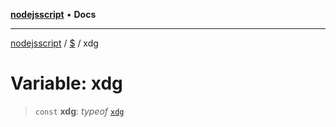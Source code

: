 [**nodejsscript**](../../../README.md) • **Docs**

***

[nodejsscript](../../../README.md) / [$](../README.md) / xdg

# Variable: xdg

> `const` **xdg**: *typeof* [`xdg`](../../xdg/namespaces/xdg/README.md)
